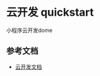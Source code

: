 # 云开发 quickstart

小程序云开发dome

## 参考文档

- [云开发文档](https://developers.weixin.qq.com/miniprogram/dev/wxcloud/basis/getting-started.html)

